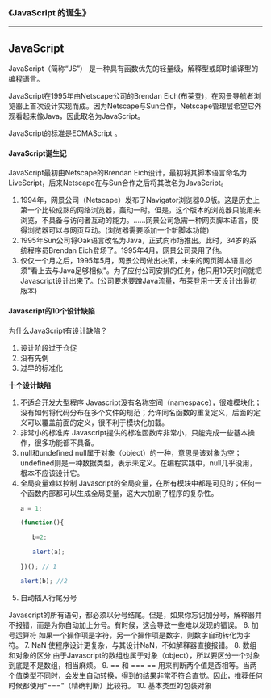 ### 《JavaScript 的诞生》
---
## JavaScript
JavaScript（简称“JS”） 是一种具有函数优先的轻量级，解释型或即时编译型的编程语言。

JavaScript在1995年由Netscape公司的Brendan Eich(布莱登)，在网景导航者浏览器上首次设计实现而成。因为Netscape与Sun合作，Netscape管理层希望它外观看起来像Java，因此取名为JavaScript。

JavaScript的标准是ECMAScript 。
#### JavaScript诞生记
JavaScript最初由Netscape的Brendan Eich设计，最初将其脚本语言命名为LiveScript，后来Netscape在与Sun合作之后将其改名为JavaScript。
1. 1994年，网景公司（Netscape）发布了Navigator浏览器0.9版。这是历史上第一个比较成熟的网络浏览器，轰动一时。但是，这个版本的浏览器只能用来浏览，不具备与访问者互动的能力。......网景公司急需一种网页脚本语言，使得浏览器可以与网页互动。(浏览器需要添加一个新脚本功能)
2. 1995年Sun公司将Oak语言改名为Java，正式向市场推出。此时，34岁的系统程序员Brendan Eich登场了。1995年4月，网景公司录用了他。
3. 仅仅一个月之后，1995年5月，网景公司做出决策，未来的网页脚本语言必须"看上去与Java足够相似"。为了应付公司安排的任务，他只用10天时间就把Javascript设计出来了。(公司要求要蹭Java流量，布莱登用十天设计出最初版本)
#### Javascript的10个设计缺陷
为什么JavaScript有设计缺陷？
1. 设计阶段过于仓促 
2. 没有先例
3. 过早的标准化

**十个设计缺陷**
1. 不适合开发大型程序
Javascript没有名称空间（namespace），很难模块化；没有如何将代码分布在多个文件的规范；允许同名函数的重复定义，后面的定义可以覆盖前面的定义，很不利于模块化加载。
2. 非常小的标准库
Javascript提供的标准函数库非常小，只能完成一些基本操作，很多功能都不具备。
3. null和undefined
null属于对象（object）的一种，意思是该对象为空；undefined则是一种数据类型，表示未定义。在编程实践中，null几乎没用，根本不应该设计它。
4. 全局变量难以控制
Javascript的全局变量，在所有模块中都是可见的；任何一个函数内部都可以生成全局变量，这大大加剧了程序的复杂性。
```javascript
　　a = 1;

　　(function(){

　　　　b=2;

　　　　alert(a);

　　})(); // 1

　　alert(b); //2
```
5. 自动插入行尾分号

Javascript的所有语句，都必须以分号结尾。但是，如果你忘记加分号，解释器并不报错，而是为你自动加上分号。有时候，这会导致一些难以发现的错误。
6. 加号运算符
如果一个操作项是字符，另一个操作项是数字，则数字自动转化为字符。
7. NaN
使程序设计更复杂，与其设计NaN，不如解释器直接报错。
8. 数组和对象的区分
由于Javascript的数组也属于对象（object），所以要区分一个对象到底是不是数组，相当麻烦。
9. == 和 ===
==  用来判断两个值是否相等。当两个值类型不同时，会发生自动转换，得到的结果非常不符合直觉。因此，推荐任何时候都使用"==="（精确判断）比较符。
10. 基本类型的包装对象


